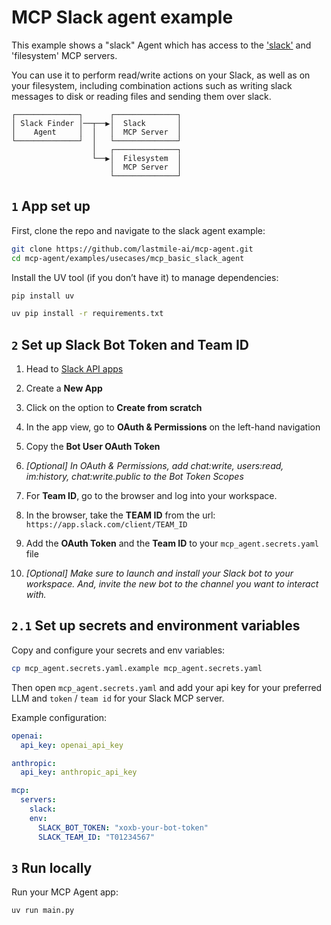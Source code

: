 # MCP Slack agent example

This example shows a "slack" Agent which has access to the ['slack'](https://github.com/modelcontextprotocol/servers/tree/main/src/slack) and 'filesystem' MCP servers.

You can use it to perform read/write actions on your Slack, as well as on your filesystem, including combination actions such as writing slack messages to disk or reading files and sending them over slack.

```plaintext
┌──────────────┐      ┌──────────────┐
│ Slack Finder │──┬──▶│  Slack       │
│    Agent     │  │   │  MCP Server  │
└──────────────┘  │   └──────────────┘
                  │   ┌──────────────┐
                  └──▶│  Filesystem  │
                      │  MCP Server  │
                      └──────────────┘
```

## `1` App set up

First, clone the repo and navigate to the slack agent example:

```bash
git clone https://github.com/lastmile-ai/mcp-agent.git
cd mcp-agent/examples/usecases/mcp_basic_slack_agent
```

Install the UV tool (if you don’t have it) to manage dependencies:

```bash
pip install uv

uv pip install -r requirements.txt
```

## `2` Set up Slack Bot Token and Team ID

1. Head to [Slack API apps](https://api.slack.com/apps)

2. Create a **New App**

3. Click on the option to **Create from scratch**

4. In the app view, go to **OAuth & Permissions** on the left-hand navigation

5. Copy the **Bot User OAuth Token**
6. _[Optional] In OAuth & Permissions, add chat:write, users:read, im:history, chat:write.public to the Bot Token Scopes_

7. For **Team ID**, go to the browser and log into your workspace.
8. In the browser, take the **TEAM ID** from the url: `https://app.slack.com/client/TEAM_ID`

9. Add the **OAuth Token** and the **Team ID** to your `mcp_agent.secrets.yaml` file

10. _[Optional] Make sure to launch and install your Slack bot to your workspace. And, invite the new bot to the channel you want to interact with._

## `2.1` Set up secrets and environment variables

Copy and configure your secrets and env variables:

```bash
cp mcp_agent.secrets.yaml.example mcp_agent.secrets.yaml
```

Then open `mcp_agent.secrets.yaml` and add your api key for your preferred LLM and `token` / `team id` for your Slack MCP server.

Example configuration:

```yaml
openai:
  api_key: openai_api_key

anthropic:
  api_key: anthropic_api_key

mcp:
  servers:
    slack:
    env:
      SLACK_BOT_TOKEN: "xoxb-your-bot-token"
      SLACK_TEAM_ID: "T01234567"
```

## `3` Run locally

Run your MCP Agent app:

```bash
uv run main.py
```
